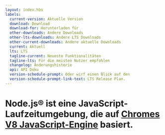 ```yaml
---
layout: index.hbs
labels:
  current-version: Aktuelle Version
  download: Download
  download-for: Herunterladen für
  other-downloads: Andere Downloads
  other-lts-downloads: Andere LTS Downloads
  other-current-downloads: Andere aktuelle Downloads
  current: Aktuell
  lts: LTS
  tagline-current: Neueste Funktionalitäten
  tagline-lts: Für die meisten Nutzer empfohlen
  changelog: Änderungshistorie
  api: API Doku
  version-schedule-prompt: Oder wirf einen Blick auf den
  version-schedule-prompt-link-text: LTS Release Plan.
---
```


# Node.js® ist eine JavaScript-Laufzeitumgebung, die auf  [Chromes V8 JavaScript-Engine](https://v8.dev/) basiert.
